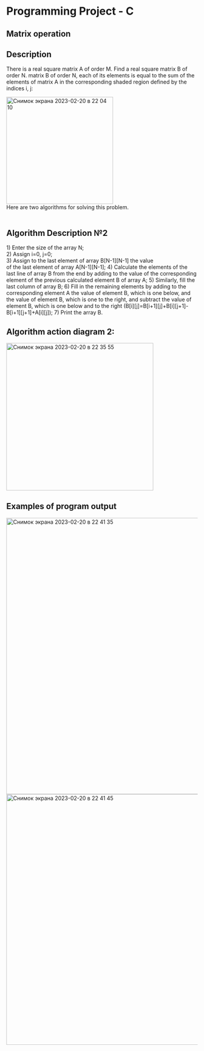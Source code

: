 <h1>Programming Project - C</h1>
<h2>Matrix operation</h2>
<h2>Description</h2>


There is a real square matrix A of order M. Find a real square matrix B of order N.
matrix B of order N, each of its elements is equal to the sum of the elements of matrix A in the corresponding shaded region defined by the indices i, j:<br />

<img width="281" alt="Снимок экрана 2023-02-20 в 22 04 10" src="https://user-images.githubusercontent.com/87941256/220204972-203fab73-9dcf-4abc-bed9-e2dc9bc3e8c4.png"><br />
Here are two algorithms for solving this problem.<br />
<br />

<h2>Algorithm Description №2</h2>
1) Enter the size of the array N;<br />
2) Assign i=0, j=0;<br />
3) Assign to the last element of array B[N-1][N-1] the value<br />
of the last element of array A[N-1][N-1];
4) Calculate the elements of the last line of array B from the end by adding to
the value of the corresponding element of the previous calculated element B
of array A;
5) Similarly, fill the last column of array B;
6) Fill in the remaining elements by adding to the corresponding element A
the value of element B, which is one below, and the value of element B, which is one to the right, and subtract the value of element B, which is one below and to the right (B[i][j]=B[i+1][j]+B[i][j+1]-B[i+1][j+1]+A[i][j]);
7) Print the array B.
<br />

 
<h2>Algorithm action diagram 2:</h2>
<img width="387" alt="Снимок экрана 2023-02-20 в 22 35 55" src="https://user-images.githubusercontent.com/87941256/220208023-0002953b-5031-44b3-9980-488184afbe9c.png">

<h2>Examples of program output</h2>
<img width="725" alt="Снимок экрана 2023-02-20 в 22 41 35" src="https://user-images.githubusercontent.com/87941256/220208525-e1428075-c721-40ed-a895-3b337cd7fa53.png">
<img width="658" alt="Снимок экрана 2023-02-20 в 22 41 45" src="https://user-images.githubusercontent.com/87941256/220208537-56427d97-eda9-40a6-a18b-5d70e1f6baa2.png">
